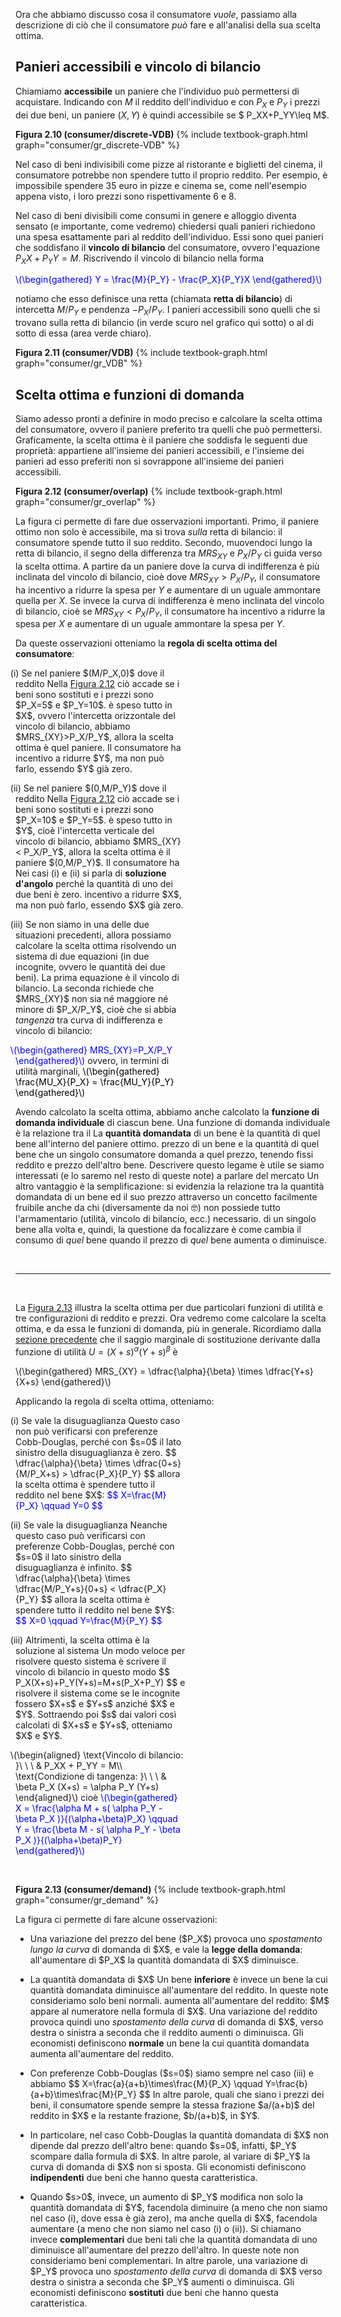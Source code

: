 



Ora che abbiamo discusso cosa il consumatore <i>vuole</i>, passiamo alla descrizione di ciò che il consumatore <i>può</i> fare e all'analisi della sua scelta ottima.


<h2 id="SUBSEC_VDB">Panieri accessibili e vincolo di bilancio</h2>

 Chiamiamo <b>accessibile</b> un paniere che l'individuo può permettersi di acquistare. Indicando con $M$ il reddito dell'individuo e con $P_X$ e $P_Y$ i prezzi dei due beni, un paniere $(X,Y)$ è quindi accessibile se $ P_XX+P_YY\leq M$.

<a id="gr_consumer/discrete-VDB"><strong>Figura 2.10 (consumer/discrete-VDB)</strong></a>
{% include textbook-graph.html graph="consumer/gr_discrete-VDB" %}



Nel caso di beni indivisibili come pizze al ristorante e biglietti del cinema, il consumatore potrebbe non spendere tutto il proprio reddito. Per esempio, è impossibile spendere $35$ euro in pizze e cinema se, come nell'esempio appena visto, i loro prezzi sono rispettivamente $6$ e $8$.

Nel caso di beni divisibili come consumi in genere e alloggio diventa sensato (e importante, come vedremo) chiedersi quali panieri richiedono una spesa esattamente pari al reddito dell'individuo. Essi sono quei panieri che soddisfano il <b>vincolo di bilancio</b> del consumatore, ovvero l'equazione $P_XX+P_YY = M$. Riscrivendo il vincolo di bilancio nella forma

<p><span style="color: Blue;">
\(\begin{gathered}
 Y = \frac{M}{P_Y} - \frac{P_X}{P_Y}X
\end{gathered}\)
</span></p>

notiamo che esso definisce una retta (chiamata <b>retta di bilancio</b>) di intercetta $M/P_Y$ e pendenza $-P_X/P_Y$. I panieri accessibili sono quelli che si trovano sulla retta di bilancio (in verde scuro nel grafico qui sotto) o al di sotto di essa (area verde chiaro).

<a id="gr_consumer/VDB"><strong>Figura 2.11 (consumer/VDB)</strong></a>
{% include textbook-graph.html graph="consumer/gr_VDB" %}
































<h2 id="SUBSEC_OPT">Scelta ottima e funzioni di domanda</h2>

Siamo adesso pronti a definire in modo preciso e calcolare la scelta ottima del consumatore, ovvero il paniere preferito tra quelli che può permettersi. Graficamente, la scelta ottima è il paniere che soddisfa le seguenti due proprietà: appartiene all'insieme dei panieri accessibili, e l'insieme dei panieri ad esso preferiti non si sovrappone all'insieme dei panieri accessibili.

<a id="gr_consumer/overlap"><strong>Figura 2.12 (consumer/overlap)</strong></a>
{% include textbook-graph.html graph="consumer/gr_overlap" %}

La figura ci permette di fare due osservazioni importanti. Primo, il paniere ottimo non solo è accessibile, ma si trova <i>sulla</i> retta di bilancio: il consumatore spende tutto il suo reddito. Secondo, muovendoci lungo la retta di bilancio, il segno della differenza tra $MRS_{XY}$ e $P_X/P_Y$ ci guida verso la scelta ottima. A partire da un paniere dove la curva di indifferenza è più inclinata del vincolo di bilancio, cioè dove $MRS_{XY}>P_X/P_Y$, il consumatore ha incentivo a ridurre la spesa per $Y$ e aumentare di un uguale ammontare quella per $X$. Se invece la curva di indifferenza è meno inclinata del vincolo di bilancio, cioè se $MRS_{XY}< P_X/P_Y$, il consumatore ha incentivo a ridurre la spesa per $X$ e aumentare di un uguale ammontare la spesa per $Y$.

Da queste osservazioni otteniamo la <b>regola di scelta ottima del consumatore</b>: 

<style>
div.alfpar {
  text-indent: -3%;
  max-width: 54%;
  /*text-align: justify;*/
}
</style>



<div class="alfpar">
	<p>
		(i) Se nel paniere $(M/P_X,0)$ dove il reddito 
		<span class="marginnote">
		Nella <a href="{{ site.baseurl }}/it/I/2/3#gr_consumer/overlap">Figura 2.12</a> ciò accade se i beni sono sostituti e i prezzi sono $P_X=5$ e $P_Y=10$.
		</span>
		è speso tutto in $X$, ovvero l'intercetta orizzontale
		del vincolo di bilancio, abbiamo $MRS_{XY}>P_X/P_Y$, allora la scelta ottima è quel paniere. Il consumatore ha incentivo a ridurre $Y$, ma non può farlo, essendo $Y$ già zero.
	</p>
    <p>
		(ii) Se nel paniere $(0,M/P_Y)$ dove il reddito
		<span class="marginnote">
		Nella <a href="{{ site.baseurl }}/it/I/2/3#gr_consumer/overlap">Figura 2.12</a> ciò accade se i beni sono sostituti e i prezzi sono $P_X=10$ e $P_Y=5$. 
		</span>
		è speso tutto in $Y$, cioè l'intercetta verticale
		del vincolo di bilancio, abbiamo $MRS_{XY}< P_X/P_Y$, allora la scelta ottima è il paniere $(0,M/P_Y)$. Il consumatore ha
		<span class="marginnote">
		Nei casi (i) e (ii) si parla di <b>soluzione d'angolo</b> perché la quantità di uno dei due beni è zero.
		</span>
		incentivo a ridurre $X$, ma non può farlo, essendo $X$ già zero.
		</p>
    <p>
		(iii) Se non siamo in una delle due situazioni precedenti, allora possiamo calcolare la scelta ottima risolvendo un sistema di due equazioni (in due incognite, ovvero le quantità dei due beni). La prima equazione è il vincolo di bilancio. La seconda richiede che $MRS_{XY}$ non sia né maggiore né minore di $P_X/P_Y$, cioè che si abbia <i>tangenza</i> tra curva di indifferenza e vincolo di bilancio:
		<p><span style="color: Blue;">
		\(\begin{gathered}
		 MRS_{XY}=P_X/P_Y
		\end{gathered}\)
		</span>
		ovvero, in termini di utilità marginali,
		<span style="color: Black;">
		\(\begin{gathered}
		 \frac{MU_X}{P_X} = \frac{MU_Y}{P_Y}
		\end{gathered}\)
		</span></p>
		</p>
</div>






Avendo calcolato la scelta ottima, abbiamo anche calcolato la <b>funzione di domanda individuale</b> di ciascun bene. Una funzione di domanda individuale è la relazione tra il
<span class="marginnote">
La <b>quantità domandata</b> di un bene è la quantità di quel bene all'interno del paniere ottimo.
</span>
prezzo di un bene e la quantità di quel bene che un singolo consumatore domanda
a quel prezzo, tenendo fissi reddito e prezzo dell'altro bene. Descrivere questo legame è utile
se siamo interessati (e lo saremo nel resto di queste note) a parlare del mercato
<span class="marginnote">
Un altro vantaggio è la semplificazione: si evidenzia la relazione tra la quantità domandata di un bene ed il suo prezzo attraverso un concetto facilmente fruibile anche da chi (diversamente da noi 🤓) non possiede tutto l'armamentario (utilità, vincolo di bilancio, ecc.) necessario.
</span>
di un singolo bene alla volta e, quindi, la questione da focalizzare è come cambia il consumo di <i>quel</i> bene quando il prezzo di <i>quel</i> bene aumenta o diminuisce.








<br>

<hr>

<br>





La <a href="{{ site.baseurl }}/it/I/2/3#gr_consumer/overlap">Figura 2.13</a> illustra la scelta ottima per due particolari funzioni di utilità e tre configurazioni di reddito e prezzi. Ora vedremo come calcolare la scelta ottima, e da essa le funzioni di domanda, più in generale. Ricordiamo dalla <a href="{{ site.baseurl }}/it/I/2/2#gr_consumer/cobb-s-pref">sezione precedente</a> che il saggio marginale di sostituzione derivante dalla funzione di utilità $U=(X+s)^\alpha(Y+s)^\beta$ è

<p>
\(\begin{gathered}
MRS_{XY} = \dfrac{\alpha}{\beta} \times \dfrac{Y+s}{X+s}
\end{gathered}\)
</p>

Applicando la regola di scelta ottima, otteniamo:





<div class="alfpar">
	<p>
		(i) Se vale la disuguaglianza
		<span class="marginnote">
		Questo caso non può verificarsi con preferenze Cobb-Douglas, perché con $s=0$ il lato sinistro della disuguaglianza è zero.  
		</span>
		$$
		\dfrac{\alpha}{\beta} \times \dfrac{0+s}{M/P_X+s} > \dfrac{P_X}{P_Y}
		$$
		allora la scelta ottima è spendere tutto il reddito nel bene $X$:
		<span style="color: Blue;">
		$$
		X=\frac{M}{P_X} \qquad Y=0
		$$
		</span>
	</p>
    <p>
		(ii) Se vale la disuguaglianza
		<span class="marginnote">
		Neanche questo caso può verificarsi con preferenze Cobb-Douglas, perché con $s=0$ il lato sinistro della disuguaglianza è infinito.  
		</span>
		$$
		\dfrac{\alpha}{\beta} \times \dfrac{M/P_Y+s}{0+s} < \dfrac{P_X}{P_Y}
		$$
		allora la scelta ottima è spendere tutto il reddito nel bene $Y$:
		<span style="color: Blue;">
		$$
		X=0 \qquad Y=\frac{M}{P_Y}
		$$
		</span>
		</p>
    <p>
		(iii) Altrimenti, la scelta ottima è la soluzione al sistema
    <span class="marginnote">
    Un modo veloce per risolvere questo sistema è scrivere il vincolo di bilancio in questo modo
    $$
    P_X(X+s)+P_Y(Y+s)=M+s(P_X+P_Y)
    $$
    e risolvere il sistema come se le incognite fossero $X+s$ e $Y+s$ anziché $X$ e $Y$. Sottraendo poi $s$ dai valori così calcolati di $X+s$ e $Y+s$, otteniamo $X$ e $Y$.
    </span>
		<p>
		\(\begin{aligned}
		\text{Vincolo di bilancio: }\ \ \  &amp; P_XX + P_YY = M\\
		\text{Condizione di tangenza: }\ \ \  &amp; \beta P_X (X+s) = \alpha P_Y (Y+s)
		\end{aligned}\)
		cioè
    <span style="color: Blue;">
		\(\begin{gathered}
		 X = \frac{\alpha M + s( \alpha P_Y - \beta P_X )}{(\alpha+\beta)P_X}
		 \qquad
		 Y = \frac{\beta M - s( \alpha P_Y - \beta P_X )}{(\alpha+\beta)P_Y}
		\end{gathered}\)
		</span>
		</p>
		</p>
</div>

<br>

<a id="gr_consumer/demand"><strong>Figura 2.13 (consumer/demand)</strong></a>
{% include textbook-graph.html graph="consumer/gr_demand" %}







La figura ci permette di fare alcune osservazioni:

<ul>
  <li>
    <p>
    Una variazione del prezzo del bene ($P_X$) provoca uno <i>spostamento lungo la curva</i> di domanda di $X$, e vale la <b>legge della domanda</b>: all'aumentare di $P_X$ la quantità domandata di $X$ diminuisce.
    </p>
  </li>
  <li>
    <p>
    La quantità domandata di $X$
    <span class="marginnote">
    Un bene <b>inferiore</b> è invece un bene la cui quantità domandata diminuisce all'aumentare del reddito. In queste note consideriamo solo beni normali.
    </span>
    aumenta all'aumentare del reddito: $M$ appare al numeratore nella formula di $X$. Una variazione del reddito provoca quindi uno <i>spostamento della curva</i> di domanda di $X$, verso destra o sinistra a seconda che il reddito aumenti o diminuisca. Gli economisti definiscono <b>normale</b> un bene la cui quantità domandata aumenta all'aumentare del reddito.
    </p>
  </li>
  <li>
    <p>
    Con preferenze Cobb-Douglas ($s=0$) siamo sempre nel caso (iii) e abbiamo
    $$
    X=\frac{a}{a+b}\times\frac{M}{P_X}
    \qquad
    Y=\frac{b}{a+b}\times\frac{M}{P_Y}
    $$
    In altre parole, quali che siano i prezzi dei beni, il consumatore spende sempre la stessa frazione $a/(a+b)$ del reddito in $X$ e la restante frazione, $b/(a+b)$, in $Y$.
    </p>
  </li>
  <li>
    <p>
    In particolare, nel caso Cobb-Douglas la quantità domandata di $X$ non dipende dal prezzo dell'altro bene: quando $s=0$, infatti, $P_Y$ scompare dalla formula di $X$. In altre parole, al variare di $P_Y$ la curva di domanda di $X$ non si sposta. Gli economisti definiscono <b>indipendenti</b> due beni che hanno questa caratteristica.
    </p>
  </li>
  <li>
    <p>
    Quando $s>0$, invece, un aumento di $P_Y$ modifica non solo la quantità domandata di $Y$, facendola diminuire (a meno che non siamo nel caso (i), dove essa è già zero), ma anche quella di $X$, facendola aumentare (a meno che non siamo nel caso (i) o (ii)).
    <span class="marginnote">
    Si chiamano invece <b>complementari</b> due beni tali che la quantità domandata di uno diminuisce all'aumentare del prezzo dell'altro. In queste note non consideriamo beni complementari.
    </span>
    In altre parole, una variazione di $P_Y$ provoca uno <i>spostamento della curva</i> di domanda di $X$ verso destra o sinistra a seconda che $P_Y$ aumenti o diminuisca. Gli economisti definiscono <b>sostituti</b> due beni che hanno questa caratteristica.
    </p>
  </li>
</ul>









